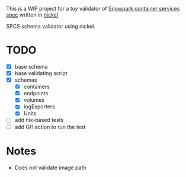 This is a WIP project for a toy validator of [Snowpark container services
spec](https://docs.snowflake.com/en/developer-guide/snowpark-container-services/specification-reference)
written in [nickel](https://nickel-lang.org/)

SPCS schema validator using nickel.

# TODO

- [x] base schema
- [x] base validating script
- [x] schemas
  - [x] containers
  - [x] endpoints
  - [x] volumes
  - [x] logExporters
  - [x] Units
- [ ] add nix-based tests
- [ ] add GH action to run the test

# Notes

- Does not validate image path

